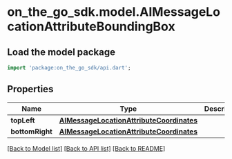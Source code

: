 # on_the_go_sdk.model.AIMessageLocationAttributeBoundingBox

## Load the model package
```dart
import 'package:on_the_go_sdk/api.dart';
```

## Properties
Name | Type | Description | Notes
------------ | ------------- | ------------- | -------------
**topLeft** | [**AIMessageLocationAttributeCoordinates**](AIMessageLocationAttributeCoordinates.md) |  | [optional] 
**bottomRight** | [**AIMessageLocationAttributeCoordinates**](AIMessageLocationAttributeCoordinates.md) |  | [optional] 

[[Back to Model list]](../README.md#documentation-for-models) [[Back to API list]](../README.md#documentation-for-api-endpoints) [[Back to README]](../README.md)


